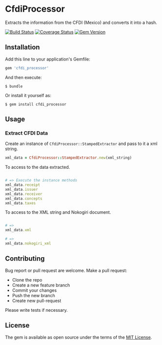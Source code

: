 # CfdiProcessor

Extracts the information from the CFDI (Mexico) and converts it into a hash.

[![Build Status](https://travis-ci.com/armando1339/cfdi_processor.svg?branch=master)](https://travis-ci.com/armando1339/cfdi_processor) [![Coverage Status](https://coveralls.io/repos/github/armando1339/cfdi_processor/badge.svg?branch=master)](https://coveralls.io/github/armando1339/cfdi_processor?branch=master) [![Gem Version](https://badge.fury.io/rb/cfdi_processor.svg)](https://badge.fury.io/rb/cfdi_processor)

## Installation

Add this line to your application's Gemfile:

```ruby
gem 'cfdi_processor'
```

And then execute:

    $ bundle

Or install it yourself as:

    $ gem install cfdi_processor

## Usage

### Extract CFDI Data

Create an instance of `CfdiProcessor::StampedExtractor` and pass to it a xml string.

```ruby
xml_data = CfdiProcessor::StampedExtractor.new(xml_string)
```

To access to the data extracted.

```ruby

# => Execute the instance methods
xml_data.receipt
xml_data.issuer
xml_data.receiver
xml_data.concepts
xml_data.taxes

```

To access to the XML string and Nokogiri document.

```ruby

# =>
xml_data.xml

# =>
xml_data.nokogiri_xml

```

## Contributing

Bug report or pull request are welcome. Make a pull request:

- Clone the repo
- Create a new feature branch
- Commit your changes
- Push the new branch
- Create new pull-request

Please write tests if necessary.

## License

The gem is available as open source under the terms of the [MIT License](https://opensource.org/licenses/MIT).
